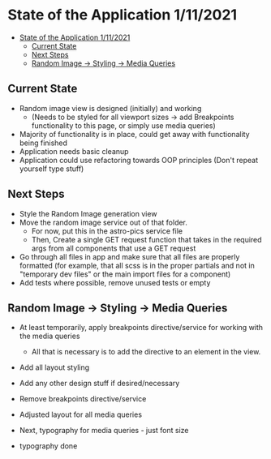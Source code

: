 # State of the Application 1/11/2021

- [State of the Application 1/11/2021](#state-of-the-application-1112021)
  - [Current State](#current-state)
  - [Next Steps](#next-steps)
  - [Random Image -> Styling -> Media Queries](#random-image---styling---media-queries)

## Current State

- Random image view is designed (initially) and working
  - (Needs to be styled for all viewport sizes -> add Breakpoints functionality to this page, or simply use media queries)
- Majority of functionality is in place, could get away with functionality being finished
- Application needs basic cleanup
- Application could use refactoring towards OOP principles (Don't repeat yourself type stuff)  

## Next Steps

- Style the Random Image generation view
- Move the random image service out of that folder.
  - For now, put this in the astro-pics service file
  - Then, Create a single GET request function that takes in the required args from all components that use a GET request
- Go through all files in app and make sure that all files are properly formatted (for example, that all scss is in the proper partials and not in "temporary dev files" or the main import files for a component)
- Add tests where possible, remove unused tests or empty

## Random Image -> Styling -> Media Queries

- At least temporarily, apply breakpoints directive/service for working with the media queries
  - All that is necessary is to add the directive to an element in the view.
- Add all layout styling
- Add any other design stuff if desired/necessary
- Remove breakpoints directive/service

- Adjusted layout for all media queries
- Next, typography for media queries - just font size
- typography done
